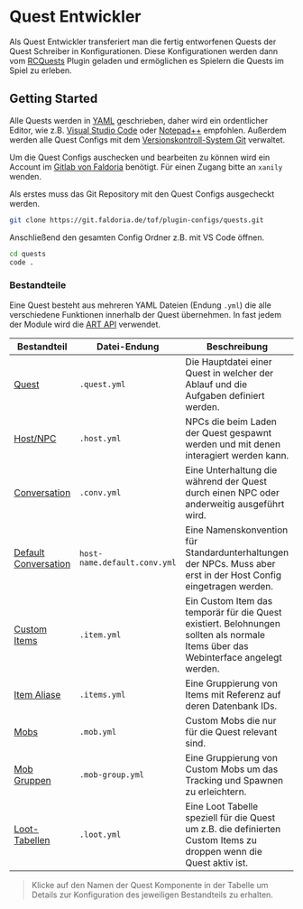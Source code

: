 # Quest Entwickler

Als Quest Entwickler transferiert man die fertig entworfenen Quests der Quest Schreiber in Konfigurationen. Diese Konfigurationen werden dann vom [RCQuests](../README.md) Plugin geladen und ermöglichen es Spielern die Quests im Spiel zu erleben.

## Getting Started

Alle Quests werden in [YAML](https://de.wikipedia.org/wiki/YAML) geschrieben, daher wird ein ordentlicher Editor, wie z.B. [Visual Studio Code](https://code.visualstudio.com/) oder [Notepad++](https://notepad-plus-plus.org/) empfohlen.
Außerdem werden alle Quest Configs mit dem [Versionskontroll-System Git](https://git-scm.com/downloads) verwaltet.

Um die Quest Configs auschecken und bearbeiten zu können wird ein Account im [Gitlab von Faldoria](https://git.faldoria.de/) benötigt. Für einen Zugang bitte an `xanily` wenden.

Als erstes muss das Git Repository mit den Quest Configs ausgecheckt werden.

```sh
git clone https://git.faldoria.de/tof/plugin-configs/quests.git
```

Anschließend den gesamten Config Ordner z.B. mit VS Code öffnen.

```sh
cd quests
code .
```

### Bestandteile

Eine Quest besteht aus mehreren YAML Dateien (Endung `.yml`) die alle verschiedene Funktionen innerhalb der Quest übernehmen. In fast jedem der Module wird die [ART API](https://git.faldoria.de/tof/plugins/raidcraft/raidcraft-api/blob/master/docs/ART-API.md) verwendet.

| Bestandteil                                                                                           | Datei-Endung                 | Beschreibung                                                                                                                       |
| ----------------------------------------------------------------------------------------------------- | ---------------------------- | ---------------------------------------------------------------------------------------------------------------------------------- |
| [Quest](QUEST-CONFIG.md)                                                                              | `.quest.yml`                 | Die Hauptdatei einer Quest in welcher der Ablauf und die Aufgaben definiert werden.                                                |
| [Host/NPC](https://git.faldoria.de/tof/plugins/raidcraft/conversations/blob/master/docs/ADMIN.md#hosts)           | `.host.yml`                  | NPCs die beim Laden der Quest gespawnt werden und mit denen interagiert werden kann.                                               |
| [Conversation](https://git.faldoria.de/tof/plugins/raidcraft/conversations/blob/master/docs/ADMIN.md)             | `.conv.yml`                  | Eine Unterhaltung die während der Quest durch einen NPC oder anderweitig ausgeführt wird.                                          |
| [Default Conversation](https://git.faldoria.de/tof/plugins/raidcraft/conversations/blob/master/docs/ADMIN.md#hosts) | `host-name.default.conv.yml` | Eine Namenskonvention für Standardunterhaltungen der NPCs. Muss aber erst in der Host Config eingetragen werden.                   |
| [Custom Items](https://git.faldoria.de/tof/plugins/raidcraft/rcitems/blob/master/docs/ADMIN.md#config-dateien)    | `.item.yml`                  | Ein Custom Item das temporär für die Quest existiert. Belohnungen sollten als normale Items über das Webinterface angelegt werden. |
| [Item Aliase](https://git.faldoria.de/tof/plugins/raidcraft/rcitems/blob/master/docs/ADMIN.md#alias-items) | `.items.yml` | Eine Gruppierung von Items mit Referenz auf deren Datenbank IDs. |
| [Mobs](https://git.faldoria.de/tof/plugins/raidcraft/rcmobs/blob/master/docs/ADMIN.md)                            | `.mob.yml`                   | Custom Mobs die nur für die Quest relevant sind.                                                                                   |
| [Mob Gruppen](https://git.faldoria.de/tof/plugins/raidcraft/rcmobs/blob/master/docs/ADMIN.md#mob-gruppen)         | `.mob-group.yml`             | Eine Gruppierung von Custom Mobs um das Tracking und Spawnen zu erleichtern.                                                       |
| [Loot-Tabellen](https://git.faldoria.de/tof/plugins/raidcraft/rcloot/blob/master/docs/ADMIN.md)                                                                                         | `.loot.yml`                  | Eine Loot Tabelle speziell für die Quest um z.B. die definierten Custom Items zu droppen wenn die Quest aktiv ist.                 |

> Klicke auf den Namen der Quest Komponente in der Tabelle um Details zur Konfiguration des jeweiligen Bestandteils zu erhalten.

